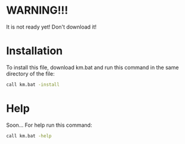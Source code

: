 # WARNING!!!
It is not ready yet! Don't download it!

# Installation
To install this file, download km.bat and run this command in
the same directory of the file:
```sh
call km.bat -install
```

# Help
Soon...
For help run this command:
```sh
call km.bat -help
```
